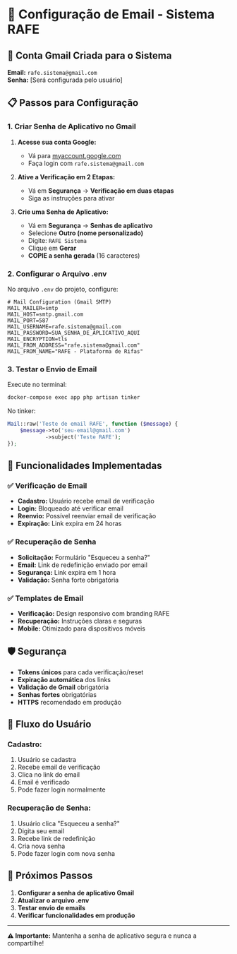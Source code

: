 # 📧 Configuração de Email - Sistema RAFE

## 🎯 **Conta Gmail Criada para o Sistema**

**Email:** `rafe.sistema@gmail.com`  
**Senha:** [Será configurada pelo usuário]

## 📋 **Passos para Configuração**

### **1. Criar Senha de Aplicativo no Gmail**

1. **Acesse sua conta Google:**
   - Vá para [myaccount.google.com](https://myaccount.google.com)
   - Faça login com `rafe.sistema@gmail.com`

2. **Ative a Verificação em 2 Etapas:**
   - Vá em **Segurança** → **Verificação em duas etapas**
   - Siga as instruções para ativar

3. **Crie uma Senha de Aplicativo:**
   - Vá em **Segurança** → **Senhas de aplicativo**
   - Selecione **Outro (nome personalizado)**
   - Digite: `RAFE Sistema`
   - Clique em **Gerar**
   - **COPIE a senha gerada** (16 caracteres)

### **2. Configurar o Arquivo .env**

No arquivo `.env` do projeto, configure:

```env
# Mail Configuration (Gmail SMTP)
MAIL_MAILER=smtp
MAIL_HOST=smtp.gmail.com
MAIL_PORT=587
MAIL_USERNAME=rafe.sistema@gmail.com
MAIL_PASSWORD=SUA_SENHA_DE_APLICATIVO_AQUI
MAIL_ENCRYPTION=tls
MAIL_FROM_ADDRESS="rafe.sistema@gmail.com"
MAIL_FROM_NAME="RAFE - Plataforma de Rifas"
```

### **3. Testar o Envio de Email**

Execute no terminal:
```bash
docker-compose exec app php artisan tinker
```

No tinker:
```php
Mail::raw('Teste de email RAFE', function ($message) {
    $message->to('seu-email@gmail.com')
            ->subject('Teste RAFE');
});
```

## 🔧 **Funcionalidades Implementadas**

### **✅ Verificação de Email**
- **Cadastro:** Usuário recebe email de verificação
- **Login:** Bloqueado até verificar email
- **Reenvio:** Possível reenviar email de verificação
- **Expiração:** Link expira em 24 horas

### **✅ Recuperação de Senha**
- **Solicitação:** Formulário "Esqueceu a senha?"
- **Email:** Link de redefinição enviado por email
- **Segurança:** Link expira em 1 hora
- **Validação:** Senha forte obrigatória

### **✅ Templates de Email**
- **Verificação:** Design responsivo com branding RAFE
- **Recuperação:** Instruções claras e seguras
- **Mobile:** Otimizado para dispositivos móveis

## 🛡️ **Segurança**

- **Tokens únicos** para cada verificação/reset
- **Expiração automática** dos links
- **Validação de Gmail** obrigatória
- **Senhas fortes** obrigatórias
- **HTTPS** recomendado em produção

## 📱 **Fluxo do Usuário**

### **Cadastro:**
1. Usuário se cadastra
2. Recebe email de verificação
3. Clica no link do email
4. Email é verificado
5. Pode fazer login normalmente

### **Recuperação de Senha:**
1. Usuário clica "Esqueceu a senha?"
2. Digita seu email
3. Recebe link de redefinição
4. Cria nova senha
5. Pode fazer login com nova senha

## 🚀 **Próximos Passos**

1. **Configurar a senha de aplicativo Gmail**
2. **Atualizar o arquivo .env**
3. **Testar envio de emails**
4. **Verificar funcionalidades em produção**

---

**⚠️ Importante:** Mantenha a senha de aplicativo segura e nunca a compartilhe!

